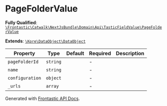 #  PageFolderValue

**Fully Qualified**: [`\Frontastic\Catwalk\NextJsBundle\Domain\Api\TasticFieldValue\PageFolderValue`](../../../../../../src/php/NextJsBundle/Domain/Api/TasticFieldValue/PageFolderValue.php)

**Extends**: [`\Kore\DataObject\DataObject`](https://github.com/kore/DataObject)

Property|Type|Default|Required|Description
--------|----|-------|--------|-----------
`pageFolderId` | `string` |  | - | 
`name` | `string` |  | - | 
`configuration` | `object` |  | - | 
`_urls` | `array` |  | - | 

Generated with [Frontastic API Docs](https://github.com/FrontasticGmbH/apidocs).
